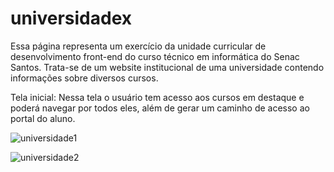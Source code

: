 # universidadex
Essa página representa um exercício da unidade curricular de desenvolvimento front-end do curso técnico em informática do Senac Santos.
Trata-se de um website institucional de uma universidade contendo informações sobre diversos cursos.

Tela inicial:
Nessa tela o usuário tem acesso aos cursos em destaque e poderá navegar por todos eles, além de gerar um caminho de acesso ao portal do aluno.

![universidade1](https://github.com/avelarvnc/universidadex/assets/109177078/13888e2e-b094-4a35-b580-afc77938ad52)

![universidade2](https://github.com/avelarvnc/universidadex/assets/109177078/c8911b88-e98e-402a-ae5f-0c0ed10c773e)
